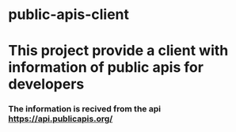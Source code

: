 # public-apis-client
# This project provide a client with information of public apis for developers
### The information is recived from the api https://api.publicapis.org/

